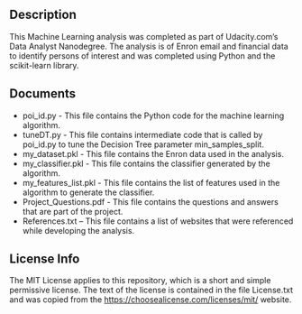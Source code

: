 ## Description
This Machine Learning analysis was completed as part of Udacity.com’s Data Analyst Nanodegree.  The analysis is of Enron email and financial data to identify persons of interest and was completed using Python and the scikit-learn library.  

## Documents
* poi_id.py - This file contains the Python code for the machine learning algorithm.
* tuneDT.py - This file contains intermediate code that is called by poi_id.py to tune the Decision Tree parameter min_samples_split.
* my_dataset.pkl - This file contains the Enron data used in the analysis.
* my_classifier.pkl - This file contains the classifier generated by the algorithm.
* my_features_list.pkl - This file contains the list of features used in the algorithm to generate the classifier.
* Project_Questions.pdf - This file contains the questions and answers that are part of the project.
* References.txt – This file contains a list of websites that were referenced while developing the analysis.

## License Info
The MIT License applies to this repository, which is a short and simple permissive license.  The text of the license is contained in the file License.txt and was copied from the https://choosealicense.com/licenses/mit/ website.
